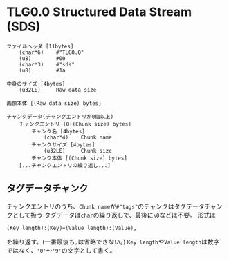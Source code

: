 # TLG0.0 Structured Data Stream (SDS)
```
ファイルヘッダ [11bytes]
    (char*6)    #"TLG0.0"
    (u8)        #00
    (char*3)    #"sds"
    (u8)        #1a

中身のサイズ [4bytes]
    (u32LE)     Raw data size

画像本体 [(Raw data size) bytes]

チャンクデータ(チャンクエントリが0個以上)
    チャンクエントリ [8+(Chunk size) bytes]
        チャンク名 [4bytes]
            (char*4)    Chunk name
        チャンクサイズ [4bytes]
            (u32LE)     Chunk size
        チャンク本体 [(Chunk size) bytes]
    [...チャンクエントリの繰り返し...]
```

## タグデータチャンク
チャンクエントリのうち、`Chunk name`が`#"tags"`のチャンクはタグデータチャンクとして扱う
タグデータは`char`の繰り返しで、最後に`\0`などは不要。
形式は
```
(Key length):(Key)=(Value length):(Value),
```
を繰り返す。(一番最後も`,`は省略できない。)
`Key length`や`Value length`は数字ではなく、`'0'`〜`'9'`の文字として書く。
